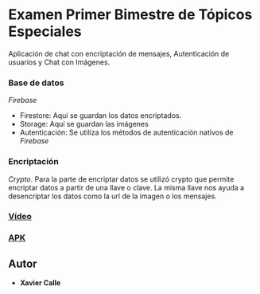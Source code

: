 # Examen Primer Bimestre de Tópicos Especiales

Aplicación de chat con encriptación de mensajes, 
Autenticación de usuarios y
Chat con Imágenes.

### Base de datos
_Firebase_
* Firestore: Aquí se guardan los datos encriptados.
* Storage: Aquí se guardan las imágenes
* Autenticación: Se utiliza los métodos de autenticación nativos de _Firebase_

### Encriptación
_Crypto_.
Para la parte de encriptar datos se utilizó crypto que permite encriptar datos a partir de una llave o clave. La misma llave nos ayuda a desencriptar los datos como 
la url de la imagen o los mensajes.

### [Vídeo](https://youtu.be/DuavTMMqUX0)

### [APK](https://www.dropbox.com/s/390og6p5mkwn6uu/app-debug.apk?dl=0)

## Autor
* **Xavier Calle** 
